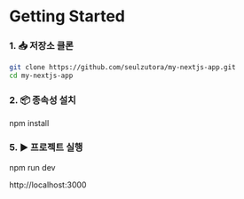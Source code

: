 # Getting Started

### 1. 📥 저장소 클론

```bash
git clone https://github.com/seulzutora/my-nextjs-app.git
cd my-nextjs-app
```

### 2. 📦 종속성 설치
npm install

### 5. ▶️ 프로젝트 실행
npm run dev


http://localhost:3000
